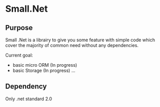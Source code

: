 # Small.Net
## Purpose
Small .Net is a librairy to give you some feature with simple code which cover the majority of common need without any dependencies.

Current goal:
  - basic micro ORM (In progress)
  - basic Storage (In progress)
  ...

## Dependency
Only .net standard 2.0

